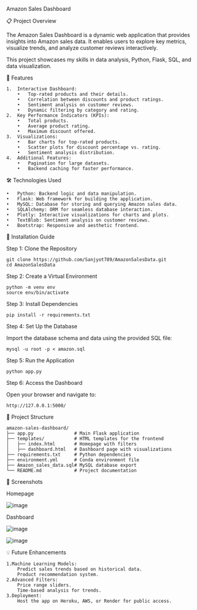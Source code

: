 Amazon Sales Dashboard

📋 Project Overview

The Amazon Sales Dashboard is a dynamic web application that provides insights into Amazon sales data. It enables users to explore key metrics, visualize trends, and analyze customer reviews interactively.

This project showcases my skills in data analysis, Python, Flask, SQL, and data visualization.

🚀 Features

	1.	Interactive Dashboard:
		•	Top-rated products and their details.
		•	Correlation between discounts and product ratings.
		•	Sentiment analysis on customer reviews.
		•	Dynamic filtering by category and rating.
	2.	Key Performance Indicators (KPIs):
		•	Total products.
		•	Average product rating.
		•	Maximum discount offered.
	3.	Visualizations:
		•	Bar charts for top-rated products.
		•	Scatter plots for discount percentage vs. rating.
		•	Sentiment analysis distribution.
	4.	Additional Features:
		•	Pagination for large datasets.
		•	Backend caching for faster performance.

🛠️ Technologies Used

	•	Python: Backend logic and data manipulation.
	•	Flask: Web framework for building the application.
	•	MySQL: Database for storing and querying Amazon sales data.
	•	SQLAlchemy: ORM for seamless database interaction.
	•	Plotly: Interactive visualizations for charts and plots.
	•	TextBlob: Sentiment analysis on customer reviews.
	•	Bootstrap: Responsive and aesthetic frontend.

🔧 Installation Guide

Step 1: Clone the Repository

	git clone https://github.com/Sanjyot789/AmazonSalesData.git
	cd AmazonSalesData

Step 2: Create a Virtual Environment

	python -m venv env
	source env/bin/activate   

Step 3: Install Dependencies

	pip install -r requirements.txt

Step 4: Set Up the Database

Import the database schema and data using the provided SQL file:

	mysql -u root -p < amazon.sql

Step 5: Run the Application

	python app.py

Step 6: Access the Dashboard

Open your browser and navigate to:

	http://127.0.0.1:5000/

📂 Project Structure

	amazon-sales-dashboard/
	├── app.py               # Main Flask application
	├── templates/           # HTML templates for the frontend
	│   ├── index.html       # Homepage with filters
	│   ├── dashboard.html   # Dashboard page with visualizations
	├── requirements.txt     # Python dependencies
	├── environment.yml      # Conda environment file
	├── Amazon_sales_data.sql# MySQL database export
	└── README.md            # Project documentation

📸 Screenshots

Homepage

![image](https://github.com/user-attachments/assets/e07e8411-fe2b-45b9-8892-845ccc8fcbd9)

Dashboard

![image](https://github.com/user-attachments/assets/c75dea41-61a8-410d-9da6-fbf19ed7d0b7)

![image](https://github.com/user-attachments/assets/5b0322b0-126e-4e84-b880-fdb7d4cbba2a)


💡 Future Enhancements

	1.Machine Learning Models:
		Predict sales trends based on historical data.
		Product recommendation system.
	2.Advanced Filters:
		Price range sliders.
		Time-based analysis for trends.
	3.Deployment:
		Host the app on Heroku, AWS, or Render for public access.

